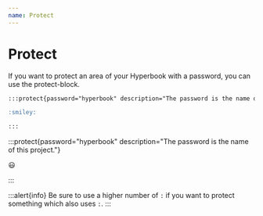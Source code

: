 ```yaml
---
name: Protect
---
```


# Protect

If you want to protect an area of your Hyperbook with a password, you
can use the protect-block.

```md
:::protect{password="hyperbook" description="The password is the name of this project."}

:smiley:

:::
```

:::protect{password="hyperbook" description="The password is the name of this project."}

:smiley:

:::

:::alert{info}
Be sure to use a higher number of `:` if you want to protect something which also uses `:`.
:::
